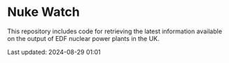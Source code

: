 # Nuke Watch

This repository includes code for retrieving the latest information available on the output of EDF nuclear power plants in the UK.

Last updated: 2024-08-29 01:01